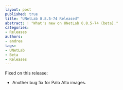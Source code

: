 ```yaml
---
layout: post
published: true
title: "UNetLab 0.8.5-74 Released"
abstract: ! "What's new on UNetLab 0.8.5-74 (beta)."
categories:
- Releases
authors:
- andrea
tags:
- UNetLab
- Beta
- Releases
---
```

Fixed on this release:

* Another bug fix for Palo Alto images.
